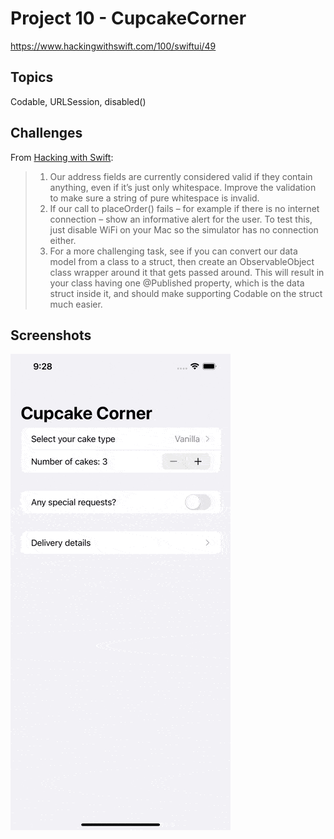 # Project 10 - CupcakeCorner

https://www.hackingwithswift.com/100/swiftui/49

## Topics

Codable, URLSession, disabled()

## Challenges

From [Hacking with Swift](https://www.hackingwithswift.com/books/ios-swiftui/cupcake-corner-wrap-up):
>1. Our address fields are currently considered valid if they contain anything, even if it’s just only whitespace. Improve the validation to make sure a string of pure whitespace is invalid.
>2. If our call to placeOrder() fails – for example if there is no internet connection – show an informative alert for the user. To test this, just disable WiFi on your Mac so the simulator has no connection either.
>3. For a more challenging task, see if you can convert our data model from a class to a struct, then create an ObservableObject class wrapper around it that gets passed around. This will result in your class having one @Published property, which is the data struct inside it, and should make supporting Codable on the struct much easier.

## Screenshots

![Screenshot](Screenshot/project10.gif)
